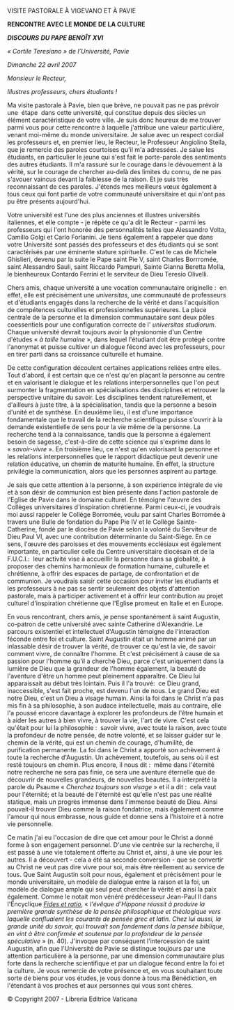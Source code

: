 VISITE PASTORALE À VIGEVANO ET À PAVIE

**RENCONTRE AVEC LE MONDE DE LA CULTURE**

***DISCOURS*** ***DU PAPE BENOÎT XVI***

*« *Cortile Teresiano* » de l’Université, Pavie*

*Dimanche 22 avril 2007*

*Monsieur le Recteur,*

*Illustres professeurs, chers étudiants !*

Ma visite pastorale à Pavie, bien que brève, ne pouvait pas ne pas prévoir une  étape  dans cette université, qui constitue depuis des siècles un élément caractéristique de votre ville. Je suis donc heureux de me trouver parmi vous pour cette rencontre à laquelle j'attribue une valeur particulière, venant moi-même du monde universitaire. Je salue avec un respect cordial les professeurs et, en premier lieu, le Recteur, le Professeur Angiolino Stella, que je remercie des paroles courtoises qu'il m'a adressées. Je salue les étudiants, en particulier le jeune qui s'est fait le porte-parole des sentiments des autres étudiants. Il m'a rassuré sur le courage dans le dévouement à la vérité, sur le courage de chercher au-delà des limites du connu, de ne pas s'avouer vaincus devant la faiblesse de la raison. Et je suis très reconnaissant de ces paroles. J'étends mes meilleurs vœux également à tous ceux qui font partie de votre communauté universitaire et qui n'ont pas pu être présents aujourd'hui.

Votre université est l'une des plus anciennes et illustres universités italiennes, et elle compte - je répète ce qu'a dit le Recteur - parmi les professeurs qui l'ont honorée des personnalités telles que Alessandro Volta, Camillo Golgi et Carlo Forlanini. Je tiens également à rappeler que dans votre Université sont passés des professeurs et des étudiants qui se sont caractérisés par une éminente stature spirituelle. C'est le cas de Michele Ghislieri, devenu par la suite le Pape saint Pie V, saint Charles Borrromée, saint Alessandro Sauli, saint Riccardo Pampuri, Sainte Gianna Beretta Molla, le bienheureux Contardo Ferrini et le serviteur de Dieu Teresio Olivelli.

Chers amis, chaque université a une vocation communautaire originelle :  en effet, elle est précisément une *universitas*, une communauté de professeurs et d'étudiants engagés dans la recherche de la vérité et dans l'acquisition de compétences culturelles et professionnelles supérieures. La place centrale de la personne et la dimension communautaire sont deux pôles coessentiels pour une configuration correcte de l' *universitas studiorum*. Chaque université devrait toujours avoir la physionomie d'un Centre d'études « *à taille humaine* », dans lequel l'étudiant doit être protégé contre l'anonymat et puisse cultiver un dialogue fécond avec les professeurs, pour en tirer parti dans sa croissance culturelle et humaine.

De cette configuration découlent certaines applications reliées entre elles. Tout d'abord, il est certain que ce n'est qu'en plaçant la personne au centre et en valorisant le dialogue et les relations interpersonnelles que l'on peut surmonter la fragmentation en spécialisations des disciplines et retrouver la perspective unitaire du savoir. Les disciplines tendent naturellement, et d'ailleurs à juste titre, à la spécialisation, tandis que la personne a besoin d'unité et de synthèse. En deuxième lieu, il est d'une importance fondamentale que le travail de la recherche scientifique puisse s'ouvrir à la demande existentielle de sens pour la vie même de la personne. La recherche tend à la connaissance, tandis que la personne a également besoin de sagesse, c'est-à-dire de cette science qui s'exprime dans le « *savoir-vivre* ». En troisième lieu, ce n'est qu'en valorisant la personne et les relations interpersonnelles que le rapport didactique peut devenir une relation éducative, un chemin de maturité humaine. En effet, la structure privilégie la communication, alors que les personnes aspirent au partage.

Je sais que cette attention à la personne, à son expérience intégrale de vie et à son désir de communion est bien présente dans l'action pastorale de l'Eglise de Pavie dans le domaine culturel. En témoigne l'œuvre des Collèges universitaires d'inspiration chrétienne. Parmi ceux-ci, je voudrais moi aussi rappeler le Collège Borromée, voulu par saint Charles Borromée à travers une Bulle de fondation du Pape Pie IV et le Collège Sainte-Catherine, fondé par le diocèse de Pavie selon la volonté du Serviteur de Dieu Paul VI, avec une contribution déterminante du Saint-Siège. En ce sens, l'œuvre des paroisses et des mouvements ecclésiaux est également importante, en particulier celle du Centre universitaire diocésain et de la F.U.C.I.:  leur activité vise à accueillir la personne dans sa globalité, à proposer des chemins harmonieux de formation humaine, culturelle et chrétienne, à offrir des espaces de partage, de confrontation et de communion. Je voudrais saisir cette occasion pour inviter les étudiants et les professeurs à ne pas se sentir seulement des objets d'attention pastorale, mais à participer activement et à offrir leur contribution au projet culturel d'inspiration chrétienne que l'Eglise promeut en Italie et en Europe.

En vous rencontrant, chers amis, je pense spontanément à saint Augustin, co-patron de cette université avec sainte Catherine d'Alexandrie. Le parcours existentiel et intellectuel d'Augustin témoigne de l'interaction féconde entre foi et culture. Saint Augustin était un homme animé par un inlassable désir de trouver la vérité, de trouver ce qu'est la vie, de savoir comment vivre, de connaître l'homme. Et c'est précisément à cause de sa passion pour l'homme qu'il a cherché Dieu, parce c'est uniquement dans la lumière de Dieu que la grandeur de l'homme également, la beauté de l'aventure d'être un homme peut pleinement apparaître. Ce Dieu lui apparaissait au début très lointain. Puis il l'a trouvé:  ce Dieu grand, inaccessible, s'est fait proche, est devenu l'un de nous. Le grand Dieu est notre Dieu, c'est un Dieu à visage humain. Ainsi la foi dans le Christ n'a pas mis fin à sa philosophie, à son audace intellectuelle, mais au contraire, elle l'a poussé encore davantage à explorer les profondeurs de l'être humain et à aider les autres à bien vivre, à trouver la vie, l'art de vivre. C'est cela qu'était pour lui la philosophie :  savoir vivre, avec toute la raison, avec toute la profondeur de notre pensée, de notre volonté, et se laisser guider sur le chemin de la vérité, qui est un chemin de courage, d'humilité, de purification permanente. La foi dans le Christ a apporté son achèvement à toute la recherche d'Augustin. Un achèvement, toutefois, au sens où il est resté toujours en chemin. Plus encore, il nous dit :  même dans l'éternité notre recherche ne sera pas finie, ce sera une aventure éternelle que de découvrir de nouvelles grandeurs, de nouvelles beautés. Il a interprété la parole du Psaume « *Cherchez toujours son visage* » et il a dit :  cela vaut pour l'éternité; et la beauté de l'éternité est qu'elle n'est pas une réalité statique, mais un progrès immense dans l'immense beauté de Dieu. Ainsi pouvait-il trouver Dieu comme la raison fondatrice, mais également comme l'amour qui nous embrasse, nous guide et donne sens à l'histoire et à notre vie personnelle.

Ce matin j'ai eu l'occasion de dire que cet amour pour le Christ a donné forme à son engagement personnel. D'une vie centrée sur la recherche, il est passé à une vie totalement offerte au Christ et, ainsi, à une vie pour les autres. Il a découvert - cela a été sa seconde conversion - que se convertir au Christ ne veut pas dire vivre pour soi, mais être réellement au service de tous. Que Saint Augustin soit pour nous, également et précisément pour le monde universitaire, un modèle de dialogue entre la raison et la foi, un modèle de dialogue ample qui seul peut chercher la vérité et ainsi la paix également. Comme le notait mon vénéré prédécesseur Jean-Paul II dans l'Encyclique *[Fides et ratio](http://www.vatican.va/edocs/FRA0075/_INDEX.HTM)*, « *l'évêque d'Hippone réussit à produire la première grande synthèse de la pensée philosophique et théologique vers laquelle confluaient les courants de pensée grec et latin. Chez lui aussi, la grande unité du savoir, qui trouvait son fondement dans la pensée biblique, en vint à être confirmée et soutenue par la profondeur de la pensée spéculative* » (n. 40). J'invoque par conséquent l'intercession de saint Augustin, afin que l'Université de Pavie se distingue toujours par une attention particulière à la personne, par une dimension communautaire plus forte dans la recherche scientifique et par un dialogue fécond entre la foi et la culture. Je vous remercie de votre présence et, en vous souhaitant toute sorte de biens pour vos études, je vous donne à tous ma Bénédiction, en l'étendant à vos proches et aux personnes qui vous sont chères.

© Copyright 2007 - Libreria Editrice Vaticana